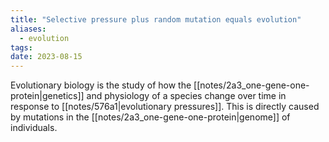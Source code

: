 ```yaml
---
title: "Selective pressure plus random mutation equals evolution"
aliases:
  - evolution
tags:
date: 2023-08-15
---
```


Evolutionary biology is the study of how the [[notes/2a3_one-gene-one-protein|genetics]] and physiology of a species change over time in response to [[notes/576a1|evolutionary pressures]]. This is directly caused by mutations in the [[notes/2a3_one-gene-one-protein|genome]] of individuals.

